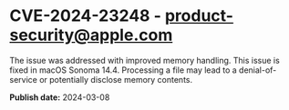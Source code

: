 # CVE-2024-23248 - product-security@apple.com

The issue was addressed with improved memory handling. This issue is fixed in macOS Sonoma 14.4. Processing a file may lead to a denial-of-service or potentially disclose memory contents.

**Publish date:** 2024-03-08
